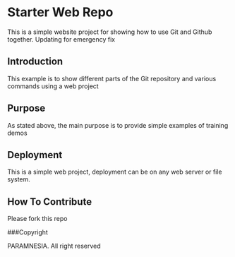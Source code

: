 # Starter Web Repo

This is a simple website project for showing how to use Git and Github together. Updating for emergency fix

## Introduction

This example is to show different parts of the Git repository and various commands using a web project

## Purpose

As stated above, the main purpose is to provide simple examples of training demos

## Deployment

This is a simple web project, deployment can be on any web server or file system.

## How To Contribute

Please fork this repo

###Copyright

PARAMNESIA. All right reserved